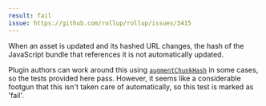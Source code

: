 ```yaml
---
result: fail
issue: https://github.com/rollup/rollup/issues/3415
---
```


When an asset is updated and its hashed URL changes, the hash of the JavaScript bundle that references it is not automatically updated.

Plugin authors can work around this using [`augmentChunkHash`](https://rollupjs.org/guide/en/#augmentchunkhash) in some cases, so the tests provided here pass. However, it seems like a considerable footgun that this isn't taken care of automatically, so this test is marked as 'fail'.

